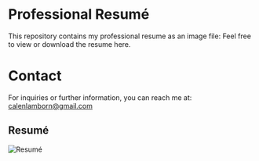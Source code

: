 # Professional Resumé 
This repository contains my professional resume as an image file: Feel free to view or download the resume here. 


# Contact 
For inquiries or further information, you can reach me at:
calenlamborn@gmail.com


## Resumé

![Resumé](Lamborn_Resumé_2025.png)
